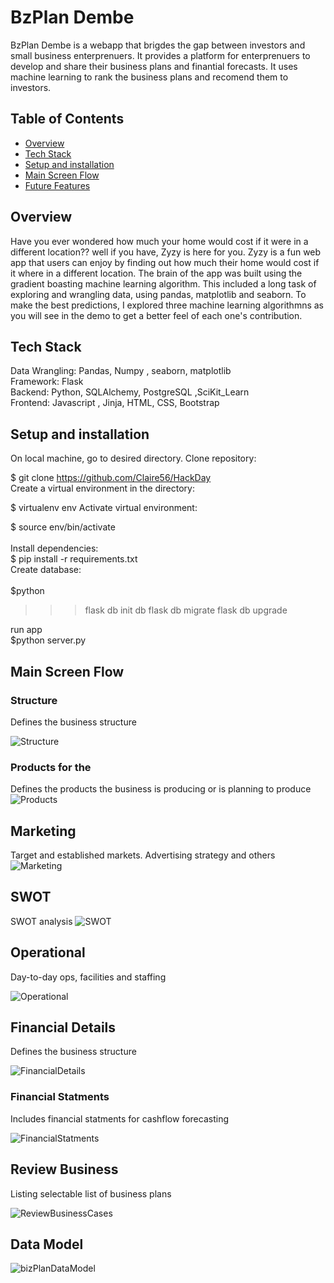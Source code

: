 
# BzPlan Dembe 
BzPlan Dembe is a webapp that brigdes the gap between investors and small business enterprenuers. It provides a platform for enterprenuers to develop and share their business plans and finantial forecasts. It uses machine learning to rank the business plans and recomend them to investors.

## Table of Contents
* [Overview](#Overview)
* [Tech Stack](#Tech-Stack)
* [Setup and installation](#Setup-and-installation)
* [Main Screen Flow](#Main-Screen-Flow)
* [Future Features](#Future-Features)



## Overview
Have you ever wondered how much your home would cost if it were in a different location?? well if you have, Zyzy is here for you. Zyzy is a fun web app that users can enjoy by finding out how much their home would cost if it where in a different location. The brain of the app was built using the gradient boasting machine learning algorithm. This included a long task of exploring and wrangling data, using pandas, matplotlib and seaborn. To make the best predictions, I explored three machine learning algorithmns as you will see in the demo to get a better feel of each one's contribution.



## Tech Stack
Data Wrangling: Pandas, Numpy , seaborn, matplotlib <br>
Framework: Flask <br>
Backend: Python, SQLAlchemy, PostgreSQL ,SciKit_Learn <br>
Frontend: Javascript , Jinja, HTML, CSS, Bootstrap <br>

## Setup and installation
On local machine, go to desired directory. Clone  repository:

$ git clone https://github.com/Claire56/HackDay <br>
Create a virtual environment in the directory:

$ virtualenv env
Activate virtual environment:<br>

$ source env/bin/activate<br><br>
Install dependencies:<br>
$ pip install -r requirements.txt <br>
Create database:<br><br>
$python <br>
>>> flask db init db 
>>> flask db migrate
>>> flask db upgrade

run app <br>
$python server.py

## Main Screen Flow

### Structure
Defines the business structure

![Structure](./docs/1.Structure.png)

### Products for the 
Defines the products the business is producing or is planning to produce
![Products](./docs/2.Products.png)


## Marketing
Target and established markets. Advertising strategy and others
![Marketing](./docs/3.Marketing.png)


## SWOT
SWOT analysis
![SWOT](./docs/4.SWOT.png)


## Operational
Day-to-day ops, facilities and staffing

![Operational](./docs/5.Operational.png)


## Financial Details
Defines the business structure

![FinancialDetails](./docs/6.FinancialDetails.png)

### Financial Statments
Includes financial statments for cashflow forecasting

![FinancialStatments](./docs/7.FinancialStatements.png)


## Review Business
Listing selectable list of business plans

![ReviewBusinessCases](./docs/8.ReviewBusinessCases.png)

## Data Model


![bizPlanDataModel](./docs/bizPlanDataModel.png)
